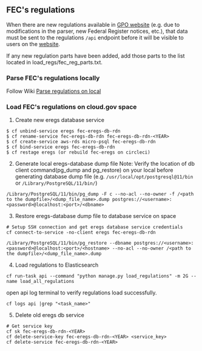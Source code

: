 ## FEC's regulations
When there are new regulations available in [GPO website](https://www.govinfo.gov/bulkdata/CFR/) (e.g. due to modifications in the parser, new Federal Register notices, etc.), that data must be sent to the regulations `/api` endpoint before it will be visible to users on the [website](https://www.fec.gov/regulations).

If any new regulation parts have been added, add those parts to the list located in load_regs/fec_reg_parts.txt.

### Parse FEC's regulations locally
Follow Wiki [Parse regulations on local](https://github.com/fecgov/fec-eregs/wiki/Parse-regulations-on-local)

### Load FEC's regulations on cloud.gov space
1. Create new eregs database service
```
$ cf unbind-service eregs fec-eregs-db-rdn
$ cf rename-service fec-eregs-db-rdn fec-eregs-db-rdn-<YEAR>
$ cf create-service aws-rds micro-psql fec-eregs-db-rdn
$ cf bind-service eregs fec-eregs-db-rdn
$ cf restage eregs (or rebuild fec-eregs on circleci)
```

2. Generate local eregs-database dump file
Note: Verify the location of db client command(pg_dump and pg_restore) on your local before generating database dump file
(e.g. `/usr/local/opt/postgresql@11/bin` or `/Library/PostgreSQL/11/bin/`)

```
/Library/PostgreSQL/11/bin/pg_dump -F c --no-acl --no-owner -f /<path to the dumpfile>/<dump_file_name>.dump postgres://<username>:<password>@localhost:<port>/<dbname>
```

3. Restore eregs-database dump file to database service on space
```
# Setup SSH connection and get eregs database service credentials
cf connect-to-service -no-client eregs fec-eregs-db-rdn
```

```
/Library/PostgreSQL/11/bin/pg_restore --dbname postgres://<username>:<password>@localhost:<port>/<hostname> --no-acl --no-owner /<path to the dumpfile>/<dump_file_name>.dump
```

4. Load regulations to Elasticsearch
```
cf run-task api --command "python manage.py load_regulations" -m 2G --name load_all_regulations
```
open api log terminal to verify regulations load successfully.
```
cf logs api |grep "<task_name>"
```

5. Delete old eregs db service
```
# Get service key
cf sk fec-eregs-db-rdn-<YEAR>
cf delete-service-key fec-eregs-db-rdn-<YEAR> <service_key>
cf delete-service fec-eregs-db-rdn-<YEAR>
```

